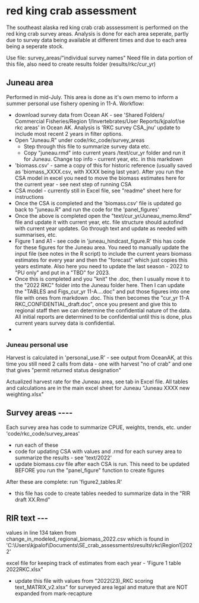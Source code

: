 # red king crab assessment 

The southeast alaska red king crab crab asssessment is performed on the red king crab survey areas. 
Analysis is done for each area seperate, partly due to survey data being available at different times and due to each area being a seperate stock.

Use file: survey_areas/"individual survey names"
Need file in data portion of this file, also need to create results folder (results/rkc/cur_yr)


## Juneau area 
Performed in mid-July. This area is done as it's own memo to inform a summer personal use fishery opening in 11-A. 
Workflow:
  - download survey data from Ocean AK - see 'Shared Folders/ Commercial Fisheries/Region   1/Invertebrates/User Reports/kjpalof/se rkc areas' in Ocean AK. Analysis is 'RKC survey CSA_jnu' update to include most recent 2 years in filter options.
  - Open "Juneau.R" under code/rkc_code/survey_areas
    - Step through this file to summarize survey data etc. 
    - Copy "juneau.rmd" into current years /text/cur_yr folder and run it for Juneau. Change top info - current year, etc. in this markdown
  - 'biomass.csv' - same a copy of this for historic reference (usually saved as 'biomass_XXXX.csv, with XXXX being last year). After you run the CSA model in excel you need to move the biomass estimates here for the current year - see next step of running CSA
  - CSA model - currently still in Excel file, see "readme" sheet here for instructions
  - Once the CSA is completed and the 'biomass.csv' file is updated go back to "juneau.R" and run the code for the 'panel_figures'
  - Once the above is completed open the "text/cur_yr/Juneau_memo.Rmd" file and update it with current year, etc. file structure should autofind with current year updates. Go through text and update as needed with summarises, etc. 
  - Figure 1 and A1 - see code in 'juneau_hindcast_figure.R' this has code for these figures for the Juneau area. You need to manually update the input file (see notes in the R script) to include the current years biomass estimates for every year and then the "forecast" which just copies this years estimate. Also here you need to update the last season - 2022 to "PU only" and put in a "TBD" for 2023. 
  - Once this is completed and you "knit" the .doc, then I usually move it to the "2022 RKC" folder into the Juneau folder here. Then I can update the "TABLES and Figs_cur_yr 11-A....doc" and put those figures into one file with ones from markdown .doc. This then becomes the "cur_yr 11-A RKC_CONFIDENTIAL_draft.doc", once you present and give this to regional staff then we can determine the confidential nature of the data. All initial reports are determined to be confidential until this is done, plus current years survey data is confidential.
  - 
  

### Juneau personal use
Harvest is calculated in 'personal_use.R' - see output from OceanAK, at this time you still need 2 calls from data - one with harvest "no of crab" and one that gives "permit returned status designation"

Actualized harvest rate for the Juneau area, see tab in Excel file. All tables and calculations are in the main excel sheet for Juneau "Juneau XXXX new weighting.xlsx"


## Survey areas ----
Each survey area has code to summarize CPUE, weights, trends, etc. under 'code/rkc_code/survey_areas'
- run each of these
- code for updating CSA with values and .rmd for each survey area to summarize the results - see 'text/2022'
- update biomass.csv file after each CSA is run. This need to be updated BEFORE you run the "panel_figure" function to create figures

After these are complete: 
run 'figure2_tables.R'
- this file has code to create tables needed to summarize data in the "RIR draft XX.Rmd"


## RIR text ---
values in line 134 taken from change_in_modeled_regional_biomass_2022.csv
which is found in 'C:\Users\kjpalof\Documents\SE_crab_assessments\results\rkc\Region1|2022'

excel file for keeping track of estimates from each year - 'Figure 1 table 2022RKC.xlsx"
- update this file with values from "2022(23)_RKC scoring text_MATRIX_v2.xlsx" for surveyed area legal and mature that are NOT expanded from mark-recapture
